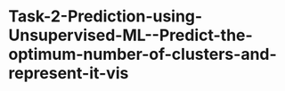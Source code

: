 # Task-2-Prediction-using-Unsupervised-ML--Predict-the-optimum-number-of-clusters-and-represent-it-vis